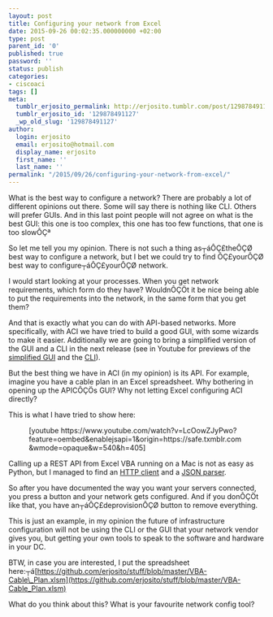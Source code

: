 ```yaml
---
layout: post
title: Configuring your network from Excel
date: 2015-09-26 00:02:35.000000000 +02:00
type: post
parent_id: '0'
published: true
password: ''
status: publish
categories:
- ciscoaci
tags: []
meta:
  tumblr_erjosito_permalink: http://erjosito.tumblr.com/post/129878491127/configuring-your-network-from-excel
  tumblr_erjosito_id: '129878491127'
  _wp_old_slug: '129878491127'
author:
  login: erjosito
  email: erjosito@hotmail.com
  display_name: erjosito
  first_name: ''
  last_name: ''
permalink: "/2015/09/26/configuring-your-network-from-excel/"
---
```

What is the best way to configure a network? There are probably a lot of different opinions out there. Some will say there is nothing like CLI. Others will prefer GUIs. And in this last point people will not agree on what is the best GUI: this one is too complex, this one has too few functions, that one is too slowÔÇª

So let me tell you my opinion. There is not such a thing as┬áÔÇ£theÔÇØ best way to configure a network, but I bet we could try to find ÔÇ£yourÔÇØ best way to configure┬áÔÇ£yourÔÇØ network.

I would start looking at your processes. When you get network requirements, which form do they have? WouldnÔÇÖt it be nice being able to put the requirements into the network, in the same form that you get them?

And that is exactly what you can do with API-based networks. More specifically, with ACI we have tried to build a good GUI, with some wizards to make it easier. Additionally we are going to bring a simplified version of the GUI and a CLI in the next release (see in Youtube for previews of the [simplified GUI](https://www.youtube.com/watch?v=8v4Ma_OxmPg) and the [CLI](https://www.youtube.com/watch?v=94DNafR0ABE)).

But the best thing we have in ACI (in my opinion) is its API. For example, imagine you have a cable plan in an Excel spreadsheet. Why bothering in opening up the APICÔÇÖs GUI? Why not letting Excel configuring ACI directly?

This is what I have tried to show here:

<figure class="tmblr-embed tmblr-full">[youtube https://www.youtube.com/watch?v=LcOowZJyPwo?feature=oembed&amp;enablejsapi=1&amp;origin=https://safe.txmblr.com&amp;wmode=opaque&amp;w=540&amp;h=405]</figure>

Calling up a REST API from Excel VBA running on a Mac is not as easy as Python, but I managed to find an [HTTP client](https://github.com/VBA-tools/VBA-Web) and a [JSON parser](https://github.com/VBA-tools/VBA-JSON).

So after you have documented the way you want your servers connected, you press a button and your network gets configured. And if you donÔÇÖt like that, you have an┬áÔÇ£deprovisionÔÇØ button to remove everything.

This is just an example, in my opinion the future of infrastructure configuration will not be using the CLI or the GUI that your network vendor gives you, but getting your own tools to speak to the software and hardware in your DC.

BTW, in case you are interested, I put the spreadsheet here:┬á[https://github.com/erjosito/stuff/blob/master/VBA-Cable\_Plan.xlsm](https://github.com/erjosito/stuff/blob/master/VBA-Cable_Plan.xlsm)

What do you think about this? What is your favourite network config tool?

